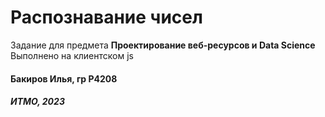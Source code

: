# Распознавание чисел
Задание для предмета **Проектирование веб-ресурсов и Data Science**
Выполнено на клиентском js

#### Бакиров Илья, гр P4208
##### ИТМО, 2023